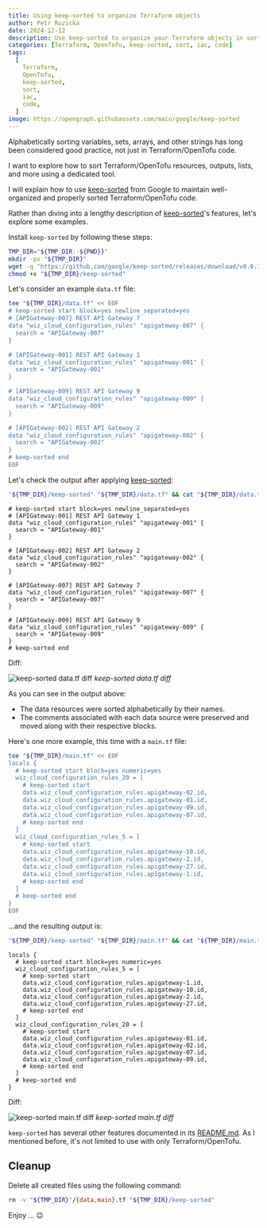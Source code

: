 ```yaml
---
title: Using keep-sorted to organize Terraform objects
author: Petr Ruzicka
date: 2024-12-12
description: Use keep-sorted to organize your Terraform objects in sorted order within your code
categories: [Terraform, OpenTofu, keep-sorted, sort, iac, code]
tags:
  [
    Terraform,
    OpenTofu,
    keep-sorted,
    sort,
    iac,
    code,
  ]
image: https://opengraph.githubassets.com/main/google/keep-sorted
---
```


Alphabetically sorting variables, sets, arrays, and other strings has long been
considered good practice, not just in Terraform/OpenTofu code.

I want to explore how to sort Terraform/OpenTofu resources, outputs, lists, and
more using a dedicated tool.

I will explain how to use [keep-sorted](https://github.com/google/keep-sorted)
from Google to maintain well-organized and properly sorted Terraform/OpenTofu
code.

Rather than diving into a lengthy description of
[keep-sorted](https://github.com/google/keep-sorted)'s features, let's explore
some examples.

Install `keep-sorted` by following these steps:

```bash
TMP_DIR="${TMP_DIR:-${PWD}}"
mkdir -pv "${TMP_DIR}"
wget -q "https://github.com/google/keep-sorted/releases/download/v0.6.1/keep-sorted_$(uname | tr '[:upper:]' '[:lower:]')" -O "${TMP_DIR}/keep-sorted"
chmod +x "${TMP_DIR}/keep-sorted"
```

Let's consider an example `data.tf` file:

```bash
tee "${TMP_DIR}/data.tf" << EOF
# keep-sorted start block=yes newline_separated=yes
# [APIGateway-007] REST API Gateway 7
data "wiz_cloud_configuration_rules" "apigateway-007" {
  search = "APIGateway-007"
}

# [APIGateway-001] REST API Gateway 1
data "wiz_cloud_configuration_rules" "apigateway-001" {
  search = "APIGateway-001"
}

# [APIGateway-009] REST API Gateway 9
data "wiz_cloud_configuration_rules" "apigateway-009" {
  search = "APIGateway-009"
}

# [APIGateway-002] REST API Gateway 2
data "wiz_cloud_configuration_rules" "apigateway-002" {
  search = "APIGateway-002"
}
# keep-sorted end
EOF
```

Let's check the output after applying
[keep-sorted](https://github.com/google/keep-sorted):

```bash
"${TMP_DIR}/keep-sorted" "${TMP_DIR}/data.tf" && cat "${TMP_DIR}/data.tf"
```

```hcl
# keep-sorted start block=yes newline_separated=yes
# [APIGateway-001] REST API Gateway 1
data "wiz_cloud_configuration_rules" "apigateway-001" {
  search = "APIGateway-001"
}

# [APIGateway-002] REST API Gateway 2
data "wiz_cloud_configuration_rules" "apigateway-002" {
  search = "APIGateway-002"
}

# [APIGateway-007] REST API Gateway 7
data "wiz_cloud_configuration_rules" "apigateway-007" {
  search = "APIGateway-007"
}

# [APIGateway-009] REST API Gateway 9
data "wiz_cloud_configuration_rules" "apigateway-009" {
  search = "APIGateway-009"
}
# keep-sorted end
```

Diff:

![keep-sorted data.tf diff](/assets/img/posts/2024/2024-12-12-terraform-keep-sorted/data-diff.avif)
_keep-sorted data.tf diff_

As you can see in the output above:

* The data resources were sorted alphabetically by their names.
* The comments associated with each data source were preserved and moved along
  with their respective blocks.

Here's one more example, this time with a `main.tf` file:

```bash
tee "${TMP_DIR}/main.tf" << EOF
locals {
  # keep-sorted start block=yes numeric=yes
  wiz_cloud_configuration_rules_20 = [
    # keep-sorted start
    data.wiz_cloud_configuration_rules.apigateway-02.id,
    data.wiz_cloud_configuration_rules.apigateway-01.id,
    data.wiz_cloud_configuration_rules.apigateway-09.id,
    data.wiz_cloud_configuration_rules.apigateway-07.id,
    # keep-sorted end
  ]
  wiz_cloud_configuration_rules_5 = [
    # keep-sorted start
    data.wiz_cloud_configuration_rules.apigateway-10.id,
    data.wiz_cloud_configuration_rules.apigateway-2.id,
    data.wiz_cloud_configuration_rules.apigateway-27.id,
    data.wiz_cloud_configuration_rules.apigateway-1.id,
    # keep-sorted end
  ]
  # keep-sorted end
}
EOF
```

...and the resulting output is:

```bash
"${TMP_DIR}/keep-sorted" "${TMP_DIR}/main.tf" && cat "${TMP_DIR}/main.tf"
```

```hcl
locals {
  # keep-sorted start block=yes numeric=yes
  wiz_cloud_configuration_rules_5 = [
    # keep-sorted start
    data.wiz_cloud_configuration_rules.apigateway-1.id,
    data.wiz_cloud_configuration_rules.apigateway-10.id,
    data.wiz_cloud_configuration_rules.apigateway-2.id,
    data.wiz_cloud_configuration_rules.apigateway-27.id,
    # keep-sorted end
  ]
  wiz_cloud_configuration_rules_20 = [
    # keep-sorted start
    data.wiz_cloud_configuration_rules.apigateway-01.id,
    data.wiz_cloud_configuration_rules.apigateway-02.id,
    data.wiz_cloud_configuration_rules.apigateway-07.id,
    data.wiz_cloud_configuration_rules.apigateway-09.id,
    # keep-sorted end
  ]
  # keep-sorted end
}
```

Diff:

![keep-sorted main.tf diff](/assets/img/posts/2024/2024-12-12-terraform-keep-sorted/main-diff.avif)
_keep-sorted main.tf diff_

`keep-sorted` has several other features documented in its
[README.md](https://github.com/google/keep-sorted/blob/main/README.md#options).
As I mentioned before, it's not limited to use with only Terraform/OpenTofu.

## Cleanup

Delete all created files using the following command:

```sh
rm -v "${TMP_DIR}"/{data,main}.tf "${TMP_DIR}/keep-sorted"
```

Enjoy ... 😉
